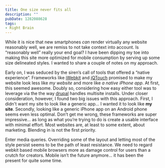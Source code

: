 ```yaml
---
title: One size never fits all
description: ""
pubDate: 1282088628
tags:
- Right Brain
---
```

While it is nice that new smartphones <em>can</em> render virtually any website reasonably well, we are remiss to not take context into account. Is &ldquo;reasonably well&rdquo; really your end goal? I have been dipping my toe into making this site more optimized for mobile consumption by serving up some size delineated styles. I wanted to share a couple of notes on my approach.

Early on, I was seduced by the siren&rsquo;s call of tools that offered a &ldquo;native experience&rdquo;. Frameworks like <a href="http://iwebkit.net">iWebkit</a> and <a href="http://jqtouch.com">jQTouch</a> promised to make my website look less like <em>my website</em> and more like <em>a native iPhone app</em>. At first, this seemed awesome. Doubly so, considering how easy either tool was to leverage via the the way <a href="http://drupal.org">drupal</a> handles multisite installs. Under closer consideration, however, I found two big issues with this approach. First, I didn't want my site to look like a generic app&hellip; I wanted it to look like <strong>my site</strong>. Secondly, looking like a generic iPhone app on an Android phone seems even less optimal. Don&rsquo;t get me wrong, these frameworks are super impressive&hellip; as long as what you&rsquo;re trying to do is create a usable interface with minimal effort. Most websites are, at least to some extent, about marketing. Blending in is not the first priority.

Enter media queries. Overriding some of the layout and letting most of the style persist seems to be the path of least resistance. We need to regard webkit based mobile browsers more as damage control for users than a crutch for creators. Mobile isn&rsquo;t the future anymore&hellip; it has been the present for quite some time.
